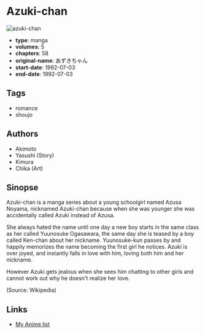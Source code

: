 # Azuki-chan

![azuki-chan](https://cdn.myanimelist.net/images/manga/3/9370.jpg)

-   **type**: manga
-   **volumes**: 5
-   **chapters**: 58
-   **original-name**: あずきちゃん
-   **start-date**: 1992-07-03
-   **end-date**: 1992-07-03

## Tags

-   romance
-   shoujo

## Authors

-   Akimoto
-   Yasushi (Story)
-   Kimura
-   Chika (Art)

## Sinopse

Azuki-chan is a manga series about a young schoolgirl named Azusa Noyama, nicknamed Azuki-chan because when she was younger she was accidentally called Azuki instead of Azusa.

She always hated the name until one day a new boy starts in the same class as her called Yuunosuke Ogasawara, the same day she is teased by a boy called Ken-chan about her nickname. Yuunosuke-kun passes by and happily memorizes the name becoming the first girl he notices. Azuki is over joyed, and instantly falls in love with him, loving both him and her nickname.

However Azuki gets jealous when she sees him chatting to other girls and cannot work out why he doesn't realize her love.

(Source: Wikipedia)

## Links

-   [My Anime list](https://myanimelist.net/manga/6986/Azuki-chan)
